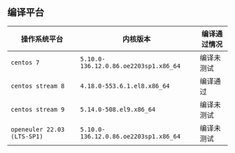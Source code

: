 ## 编译平台

| 操作系统平台  | 内核版本 | 编译通过情况 | 
|---------------------|-------- | ---------   |
| `centos 7`   | `5.10.0-136.12.0.86.oe2203sp1.x86_64`  | 编译未测试   |
| `centos stream 8`| `4.18.0-553.6.1.el8.x86_64` | 编译通过  |
| `centos stream 9`  | `5.14.0-508.el9.x86_64`| 编译未测试    |
| `openeuler 22.03 (LTS-SP1) `| `5.10.0-136.12.0.86.oe2203sp1.x86_64` | 编译未测试 |